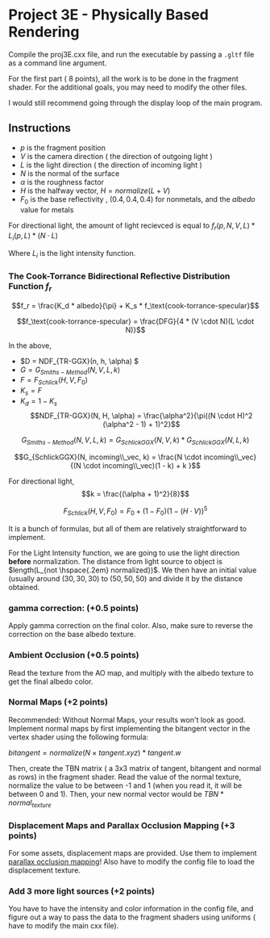 # Project 3E - Physically Based Rendering

Compile the proj3E.cxx file, and run the executable by passing a `.gltf` file as a command line argument.

For the first part ( 8 points), all the work is to be done in the fragment shader. For the additional goals, you may need to modify the other files. 

I would still recommend going through the display loop of the main program.

## Instructions 

- $p$ is the fragment position
- $V$ is the camera direction ( the direction of outgoing light ) 
- $L$ is the light direction ( the direction of incoming light ) 
- $N$ is the normal of the surface
- $\alpha$ is the roughness factor
- $H$ is the halfway vector, $H = normalize(L+V)$
- $F_0$ is the base reflectivity , $(0.4,0.4,0.4)$ for nonmetals, and the $albedo$ value for metals

For directional light, the amount of light recievced is equal to $f_r(p,N,V,L) * L_i(p,L) * (N \cdot L)$

Where $L_i$ is the light intensity function.


### The Cook-Torrance Bidirectional Reflective Distribution Function $f_r$

$$f_r = \frac{K_d * albedo}{\pi} + K_s * f_\text{cook-torrance-specular}$$


$$f_\text{cook-torrance-specular} = \frac{DFG}{4 * (V \cdot N)(L \cdot N)}$$

In the above, 
- $D = NDF_{TR-GGX}(n, h, \alpha) $
- $G = G_{Smiths-Method}(N,V,L,k)$ 
- $F = F_{Schlick}(H, V, F_0)$
- $K_s = F$
- $K_d = 1 - K_s$
$$NDF_{TR-GGX}(N, H, \alpha) = \frac{\alpha^2}{\pi((N \cdot H)^2 (\alpha^2 - 1) + 1)^2}$$


$$G_{Smiths-Method}(N,V,L,k)       		 =   G_{SchlickGGX}(N, V, k) * G_{SchlickGGX}(N, L, k)  		$$

$$G_{SchlickGGX}(N, incoming\\_vec, k)       		 =    		\frac{N \cdot incoming\\_vec}    	{(N \cdot incoming\\_vec)(1 - k) + k }$$

For directional light, $$k = \frac{(\alpha + 1)^2}{8}$$

$$F_{Schlick}(H, V, F_0) =     F_0 + (1 - F_0) ( 1 - (H \cdot V))^5$$



It is a bunch of formulas, but all of them are relatively straightforward to implement. 

For the Light Intensity function, we are going to use the light direction **before** normalization. The distance from light source to object is $length(L_{not \hspace{.2em} normalized})$. We then have an initial value (usually around $(30,30,30)$ to $(50,50,50)$ and divide it by the distance obtained.

### gamma correction: (+0.5 points)

Apply gamma correction on the final color. Also, make sure to reverse the correction on the base albedo texture.

### Ambient Occlusion (+0.5 points)

Read the texture from the AO map, and multiply with the albedo texture to get the final albedo color.

### Normal Maps (+2 points)

Recommended: Without Normal Maps, your results won't look as good. Implement normal maps by first implementing the bitangent vector in the vertex shader using the following formula:

$bitangent = normalize( N \times tangent.xyz ) * tangent.w$

Then, create the TBN matrix ( a 3x3 matrix of tangent, bitangent and normal as rows) in the fragment shader. Read the value of the normal texture, normalize the value to be between -1 and 1 (when you read it, it will be between 0 and 1). Then, your new normal vector would be $TBN * normal_{texture}$

### Displacement Maps and Parallax Occlusion Mapping (+3 points)

For some assets, displacement maps are provided. Use them to implement [parallax occlusion mapping](https://learnopengl.com/Advanced-Lighting/Parallax-Mapping)! Also have to modify the config file to load the displacement texture.

### Add 3 more light sources (+2 points)

You have to have the intensity and color information in the config file, and figure out a way to pass the data to the fragment shaders using uniforms ( have to modify the main cxx file).





